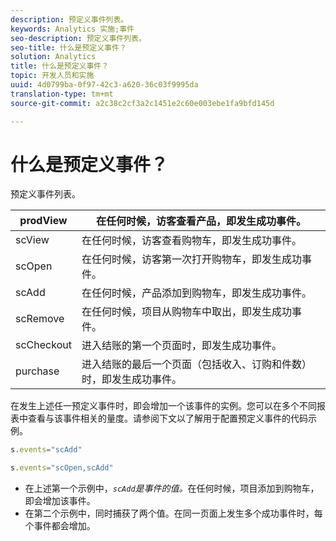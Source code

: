 ```yaml
---
description: 预定义事件列表。
keywords: Analytics 实施;事件
seo-description: 预定义事件列表。
seo-title: 什么是预定义事件？
solution: Analytics
title: 什么是预定义事件？
topic: 开发人员和实施
uuid: 4d0799ba-0f97-42c3-a620-36c03f9995da
translation-type: tm+mt
source-git-commit: a2c38c2cf3a2c1451e2c60e003ebe1fa9bfd145d

---
```



# 什么是预定义事件？

预定义事件列表。

| prodView | 在任何时候，访客查看产品，即发生成功事件。 |
|---|---|
| scView | 在任何时候，访客查看购物车，即发生成功事件。 |
| scOpen | 在任何时候，访客第一次打开购物车，即发生成功事件。 |
| scAdd | 在任何时候，产品添加到购物车，即发生成功事件。 |
| scRemove | 在任何时候，项目从购物车中取出，即发生成功事件。 |
| scCheckout | 进入结账的第一个页面时，即发生成功事件。 |
| purchase | 进入结账的最后一个页面（包括收入、订购和件数）时，即发生成功事件。 |

在发生上述任一预定义事件时，即会增加一个该事件的实例。您可以在多个不同报表中查看与该事件相关的量度。请参阅下文以了解用于配置预定义事件的代码示例。

```js
s.events="scAdd"
```

```js
s.events="scOpen,scAdd"
```

* 在上述第一个示例中，*`scAdd`是事件的值。*&#x200B;在任何时候，项目添加到购物车，即会增加该事件。
* 在第二个示例中，同时捕获了两个值。在同一页面上发生多个成功事件时，每个事件都会增加。

